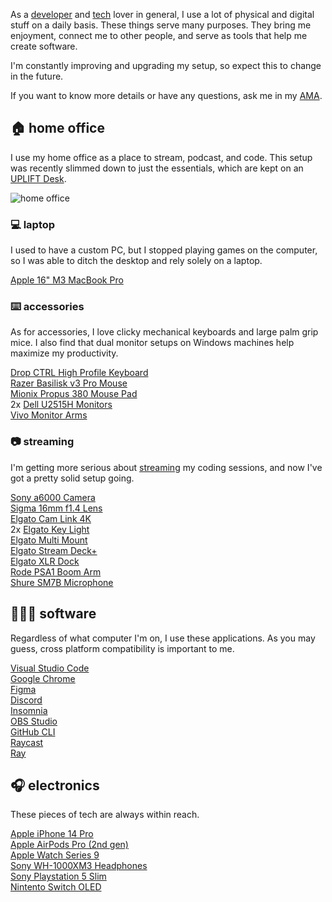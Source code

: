 As a [developer][developer] and [tech][tech] lover in general, I use a lot of physical and digital stuff on a daily basis.
These things serve many purposes. They bring me enjoyment, connect me to other people, and serve as tools that help me create software.

I'm constantly improving and upgrading my setup, so expect this to change in the future.

If you want to know more details or have any questions, ask me in my [AMA][ama].

## 🏠 home office

I use my home office as a place to stream, podcast, and code. This setup was recently slimmed down to just the essentials, which are kept on an [UPLIFT Desk][uplift].

![home office][home-office]

### 💻 laptop

I used to have a custom PC, but I stopped playing games on the computer, so I was able to ditch the desktop and rely solely on a laptop.

[Apple 16" M3 MacBook Pro][macbook]

### ⌨️ accessories

As for accessories, I love clicky mechanical keyboards and large palm grip mice. I also find that dual monitor setups on Windows machines help maximize my productivity.

[Drop CTRL High Profile Keyboard][ctrl]  
[Razer Basilisk v3 Pro Mouse][basilisk]  
[Mionix Propus 380 Mouse Pad][propus]  
2x [Dell U2515H Monitors][u2515h]  
[Vivo Monitor Arms][arms]

### 📷 streaming

I'm getting more serious about [streaming][stream] my coding sessions, and now I've got a pretty solid setup going.

[Sony a6000 Camera][a6000]  
[Sigma 16mm f1.4 Lens][sigma]  
[Elgato Cam Link 4K][camlink]  
2x [Elgato Key Light][key-light]  
[Elgato Multi Mount][multi-mount]  
[Elgato Stream Deck+][stream-deck]  
[Elgato XLR Dock][xlr-dock]  
[Rode PSA1 Boom Arm][psa1]  
[Shure SM7B Microphone][sm7b]

## 👨🏼‍💻 software

Regardless of what computer I'm on, I use these applications. As you may guess, cross platform compatibility is important to me.

[Visual Studio Code][vscode]  
[Google Chrome][chrome]  
[Figma][figma]  
[Discord][discord]  
[Insomnia][insomnia]  
[OBS Studio][obs]  
[GitHub CLI][github-cli]  
[Raycast][raycast]  
[Ray][ray]

## 🎧 electronics

These pieces of tech are always within reach.

[Apple iPhone 14 Pro][iphone]  
[Apple AirPods Pro (2nd gen)][airpods]  
[Apple Watch Series 9][watch]  
[Sony WH-1000XM3 Headphones][wh-1000mx3]  
[Sony Playstation 5 Slim][playstation]  
[Nintento Switch OLED][switch]

[developer]: https://bradgarropy.com/topic/coding
[tech]: https://bradgarropy.com/topic/tech
[ama]: https://bradgarropy.com/ama
[home-office]: https://res.cloudinary.com/bradgarropy/image/upload/bradgarropy.com/pages/uses/home-office.jpg
[macbook]: https://amzn.to/3AW5abz
[ctrl]: https://drop.com/buy/drop-ctrl-high-profile-mechanical-keyboard
[basilisk]: https://amzn.to/4ciaV02
[propus]: https://www.amazon.com/gp/product/B004J35DYW?tag=bradgarropy00-20
[u2515h]: https://www.amazon.com/gp/product/B00SPWPF1O?tag=bradgarropy00-20
[arms]: https://www.amazon.com/VIVO-Monitor-Adjustable-Screens-STAND-V002/dp/B009S750LA?tag=bradgarropy00-20
[google-nest]: https://store.google.com/product/google_nest_mini
[stream]: https://bradgarropy.com/stream
[sm7b]: https://www.amazon.com/Shure-SM7B-Cardioid-Dynamic-Microphone/dp/B0002E4Z8M?tag=bradgarropy00-20
[xlr-dock]: https://amzn.to/3PGrYzX
[psa1]: https://www.amazon.com/gp/product/B001D7UYBO?tag=bradgarropy00-20
[a6000]: https://www.amazon.com/Sony-Mirrorless-Digitial-3-0-Inch-16-50mm/dp/B00I8BICB2?tag=bradgarropy00-20
[sigma]: https://www.amazon.com/Sigma-16mm-Contemporary-Lens-Sony/dp/B077BWD2BB?tag=bradgarropy00-20
[camlink]: https://www.amazon.com/Elgato-Cam-Link-Broadcast-Camcorder/dp/B07K3FN5MR?tag=bradgarropy00-20
[stream-deck]: https://www.amazon.com/Elgato-Production-Controller-Streaming-Customizable/dp/B0BJL8SJ59?tag=bradgarropy00-20
[multi-mount]: https://www.elgato.com/en/gaming/multi-mount
[key-light]: https://www.elgato.com/en/gaming/key-light
[vscode]: https://code.visualstudio.com
[chrome]: https://www.google.com/chrome
[figma]: https://www.figma.com
[obs]: https://obsproject.com
[github-cli]: https://cli.github.com
[raycast]: https://www.raycast.com
[ray]: https://ray.so
[iphone]: https://www.apple.com/shop/buy-iphone/iphone-14
[airpods]: https://www.amazon.com/Apple-Generation-Cancelling-Transparency-Personalized/dp/B0CHWRXH8B?tag=bradgarropy00-20
[watch]: https://www.amazon.com/Apple-Cellular-Smartwatch-Midnight-Aluminum/dp/B0CHXB6CNY?tag=bradgarropy00-20
[wh-1000mx3]: https://www.amazon.com/gp/product/B07G4MNFS1?tag=bradgarropy00-20
[discord]: https://discord.com
[insomnia]: https://insomnia.rest
[uplift]: https://www.upliftdesk.com/uplift-4-leg-standing-desk-v2-v2-commercial
[playstation]: https://amzn.to/3ynxTVP
[switch]: https://www.amazon.com/Nintendo-Switch-OLED-Model-Neon-Joy/dp/B098RKWHHZ?tag=bradgarropy00-20
